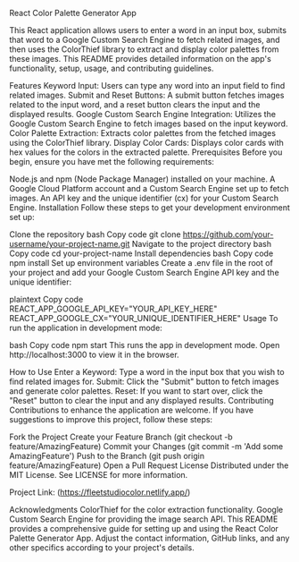 React Color Palette Generator App



This React application allows users to enter a word in an input box, submits that word to a Google Custom Search Engine to fetch related images, and then uses the ColorThief library to extract and display color palettes from these images. This README provides detailed information on the app's functionality, setup, usage, and contributing guidelines.

Features
Keyword Input: Users can type any word into an input field to find related images.
Submit and Reset Buttons: A submit button fetches images related to the input word, and a reset button clears the input and the displayed results.
Google Custom Search Engine Integration: Utilizes the Google Custom Search Engine to fetch images based on the input keyword.
Color Palette Extraction: Extracts color palettes from the fetched images using the ColorThief library.
Display Color Cards: Displays color cards with hex values for the colors in the extracted palette.
Prerequisites
Before you begin, ensure you have met the following requirements:

Node.js and npm (Node Package Manager) installed on your machine.
A Google Cloud Platform account and a Custom Search Engine set up to fetch images.
An API key and the unique identifier (cx) for your Custom Search Engine.
Installation
Follow these steps to get your development environment set up:

Clone the repository
bash
Copy code
git clone https://github.com/your-username/your-project-name.git
Navigate to the project directory
bash
Copy code
cd your-project-name
Install dependencies
bash
Copy code
npm install
Set up environment variables
Create a .env file in the root of your project and add your Google Custom Search Engine API key and the unique identifier:

plaintext
Copy code
REACT_APP_GOOGLE_API_KEY="YOUR_API_KEY_HERE"
REACT_APP_GOOGLE_CX="YOUR_UNIQUE_IDENTIFIER_HERE"
Usage
To run the application in development mode:

bash
Copy code
npm start
This runs the app in development mode. Open http://localhost:3000 to view it in the browser.

How to Use
Enter a Keyword: Type a word in the input box that you wish to find related images for.
Submit: Click the "Submit" button to fetch images and generate color palettes.
Reset: If you want to start over, click the "Reset" button to clear the input and any displayed results.
Contributing
Contributions to enhance the application are welcome. If you have suggestions to improve this project, follow these steps:

Fork the Project
Create your Feature Branch (git checkout -b feature/AmazingFeature)
Commit your Changes (git commit -m 'Add some AmazingFeature')
Push to the Branch (git push origin feature/AmazingFeature)
Open a Pull Request
License
Distributed under the MIT License. See LICENSE for more information.

Project Link: (https://fleetstudiocolor.netlify.app/)

Acknowledgments
ColorThief for the color extraction functionality.
Google Custom Search Engine for providing the image search API.
This README provides a comprehensive guide for setting up and using the React Color Palette Generator App. Adjust the contact information, GitHub links, and any other specifics according to your project's details.
